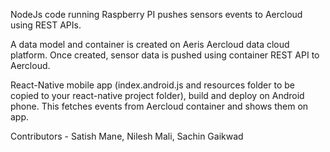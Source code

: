 

NodeJs code running Raspberry PI pushes sensors events to Aercloud using REST APIs.

A data model and container is created on Aeris Aercloud data cloud platform. Once created, sensor data is pushed using container REST API to Aercloud.

React-Native mobile app (index.android.js and resources folder to be copied to your react-native project folder), build and deploy on Android phone. This fetches events from Aercloud container and shows them on app.

Contributors - Satish Mane, Nilesh Mali, Sachin Gaikwad
